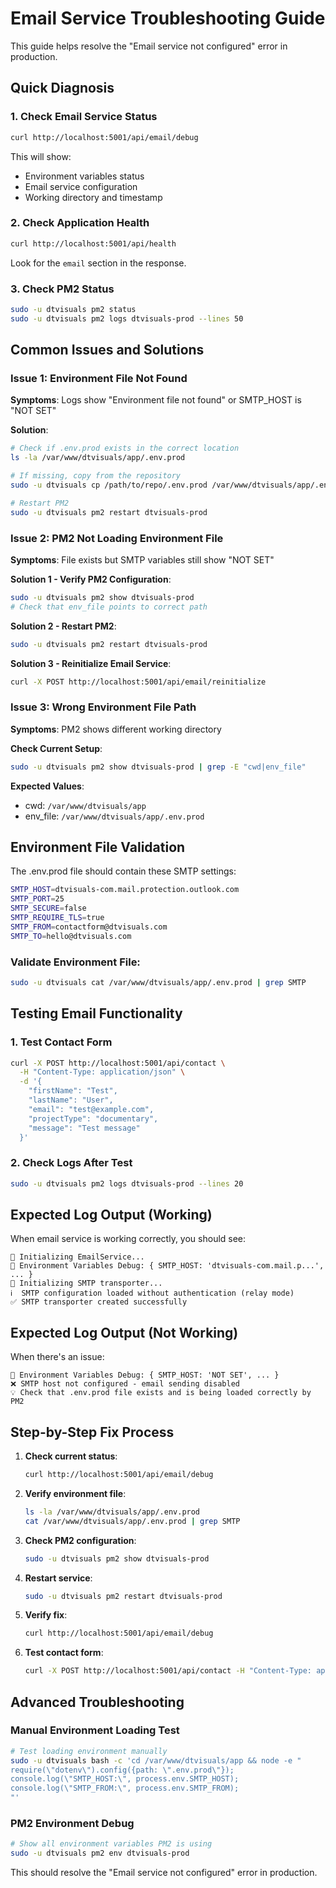 # Email Service Troubleshooting Guide

This guide helps resolve the "Email service not configured" error in production.

## Quick Diagnosis

### 1. Check Email Service Status
```bash
curl http://localhost:5001/api/email/debug
```

This will show:
- Environment variables status
- Email service configuration
- Working directory and timestamp

### 2. Check Application Health
```bash
curl http://localhost:5001/api/health
```

Look for the `email` section in the response.

### 3. Check PM2 Status
```bash
sudo -u dtvisuals pm2 status
sudo -u dtvisuals pm2 logs dtvisuals-prod --lines 50
```

## Common Issues and Solutions

### Issue 1: Environment File Not Found
**Symptoms**: Logs show "Environment file not found" or SMTP_HOST is "NOT SET"

**Solution**:
```bash
# Check if .env.prod exists in the correct location
ls -la /var/www/dtvisuals/app/.env.prod

# If missing, copy from the repository
sudo -u dtvisuals cp /path/to/repo/.env.prod /var/www/dtvisuals/app/.env.prod

# Restart PM2
sudo -u dtvisuals pm2 restart dtvisuals-prod
```

### Issue 2: PM2 Not Loading Environment File
**Symptoms**: File exists but SMTP variables still show "NOT SET"

**Solution 1 - Verify PM2 Configuration**:
```bash
sudo -u dtvisuals pm2 show dtvisuals-prod
# Check that env_file points to correct path
```

**Solution 2 - Restart PM2**:
```bash
sudo -u dtvisuals pm2 restart dtvisuals-prod
```

**Solution 3 - Reinitialize Email Service**:
```bash
curl -X POST http://localhost:5001/api/email/reinitialize
```

### Issue 3: Wrong Environment File Path
**Symptoms**: PM2 shows different working directory

**Check Current Setup**:
```bash
sudo -u dtvisuals pm2 show dtvisuals-prod | grep -E "cwd|env_file"
```

**Expected Values**:
- cwd: `/var/www/dtvisuals/app`
- env_file: `/var/www/dtvisuals/app/.env.prod`

## Environment File Validation

The .env.prod file should contain these SMTP settings:
```bash
SMTP_HOST=dtvisuals-com.mail.protection.outlook.com
SMTP_PORT=25
SMTP_SECURE=false
SMTP_REQUIRE_TLS=true
SMTP_FROM=contactform@dtvisuals.com
SMTP_TO=hello@dtvisuals.com
```

### Validate Environment File:
```bash
sudo -u dtvisuals cat /var/www/dtvisuals/app/.env.prod | grep SMTP
```

## Testing Email Functionality

### 1. Test Contact Form
```bash
curl -X POST http://localhost:5001/api/contact \
  -H "Content-Type: application/json" \
  -d '{
    "firstName": "Test",
    "lastName": "User",
    "email": "test@example.com",
    "projectType": "documentary",
    "message": "Test message"
  }'
```

### 2. Check Logs After Test
```bash
sudo -u dtvisuals pm2 logs dtvisuals-prod --lines 20
```

## Expected Log Output (Working)

When email service is working correctly, you should see:
```
📧 Initializing EmailService...
📧 Environment Variables Debug: { SMTP_HOST: 'dtvisuals-com.mail.p...', ... }
🔧 Initializing SMTP transporter...
ℹ️  SMTP configuration loaded without authentication (relay mode)
✅ SMTP transporter created successfully
```

## Expected Log Output (Not Working)

When there's an issue:
```
📧 Environment Variables Debug: { SMTP_HOST: 'NOT SET', ... }
❌ SMTP host not configured - email sending disabled
💡 Check that .env.prod file exists and is being loaded correctly by PM2
```

## Step-by-Step Fix Process

1. **Check current status**:
   ```bash
   curl http://localhost:5001/api/email/debug
   ```

2. **Verify environment file**:
   ```bash
   ls -la /var/www/dtvisuals/app/.env.prod
   cat /var/www/dtvisuals/app/.env.prod | grep SMTP
   ```

3. **Check PM2 configuration**:
   ```bash
   sudo -u dtvisuals pm2 show dtvisuals-prod
   ```

4. **Restart service**:
   ```bash
   sudo -u dtvisuals pm2 restart dtvisuals-prod
   ```

5. **Verify fix**:
   ```bash
   curl http://localhost:5001/api/email/debug
   ```

6. **Test contact form**:
   ```bash
   curl -X POST http://localhost:5001/api/contact -H "Content-Type: application/json" -d '{"firstName":"Test","lastName":"User","email":"test@example.com","projectType":"documentary","message":"Test message"}'
   ```

## Advanced Troubleshooting

### Manual Environment Loading Test
```bash
# Test loading environment manually
sudo -u dtvisuals bash -c 'cd /var/www/dtvisuals/app && node -e "
require(\"dotenv\").config({path: \".env.prod\"});
console.log(\"SMTP_HOST:\", process.env.SMTP_HOST);
console.log(\"SMTP_FROM:\", process.env.SMTP_FROM);
"'
```

### PM2 Environment Debug
```bash
# Show all environment variables PM2 is using
sudo -u dtvisuals pm2 env dtvisuals-prod
```

This should resolve the "Email service not configured" error in production.